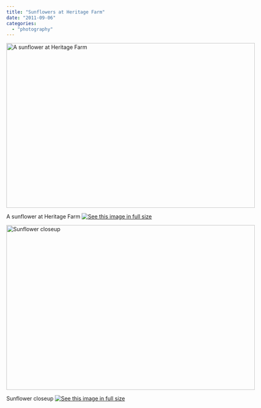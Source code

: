 ```yaml
---
title: "Sunflowers at Heritage Farm"
date: "2011-09-06"
categories: 
  - "photography"
---
```

<div class='wp-caption aligncenter' style='width: 660px; margin-left: auto; margin-right: auto;'>
<img width='650px' height='431px' alt="A sunflower at Heritage Farm" title='A sunflower at Heritage Farm' src='/uploads/2011/09/02ClaudeMoore/ClaudeMoore_010_m.jpg'>
<p class='wp-caption-text'>A sunflower at Heritage Farm <a href='/uploads/2011/09/02ClaudeMoore/ClaudeMoore_010_l.jpg'><img alt='See this image in full size' src='/static/fs_img.jpg' /></a></p>
</div>

<div class='wp-caption aligncenter' style='width: 660px; margin-left: auto; margin-right: auto;'>
<img width='650px' height='431px' alt="Sunflower closeup" title='Sunflower closeup' src='/uploads/2011/09/02ClaudeMoore/ClaudeMoore_013_m.jpg'>
<p class='wp-caption-text'>Sunflower closeup <a href='/uploads/2011/09/02ClaudeMoore/ClaudeMoore_013_l.jpg'><img alt='See this image in full size' src='/static/fs_img.jpg' /></a></p>
</div>

